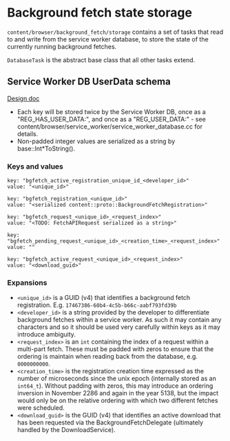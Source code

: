 # Background fetch state storage

`content/browser/background_fetch/storage` contains a set of tasks that read to
and write from the service worker database, to store the state of the currently
running background fetches.

`DatabaseTask` is the abstract base class that all other tasks extend.

## Service Worker DB UserData schema

[Design doc](https://docs.google.com/document/d/1-WPPTP909Gb5PnaBOKP58tPVLw2Fq0Ln-u1EBviIBns/edit)

- Each key will be stored twice by the Service Worker DB, once as a
  "REG\_HAS\_USER\_DATA:", and once as a "REG\_USER\_DATA:" - see
  content/browser/service\_worker/service\_worker\_database.cc for details.
- Non-padded integer values are serialized as a string by base::Int\*ToString().
### Keys and values
```
key: "bgfetch_active_registration_unique_id_<developer_id>"
value: "<unique_id>"
```
```
key: "bgfetch_registration_<unique_id>"
value: "<serialized content::proto::BackgroundFetchRegistration>"
```
```
key: "bgfetch_request_<unique_id>_<request_index>"
value: "<TODO: FetchAPIRequest serialized as a string>"
```
```
key: "bgfetch_pending_request_<unique_id>_<creation_time>_<request_index>"
value: ""
```
```
key: "bgfetch_active_request_<unique_id>_<request_index>"
value: "<download_guid>"
```

### Expansions
* `<unique_id>` is a GUID (v4) that identifies a background fetch registration.
E.g.  `17467386-60b4-4c5b-b66c-aabf793fd39b`
* `<developer_id>` is a string provided by the developer to differentiate
background fetches within a service worker. As such it may contain any
characters and so it should be used very carefully within keys as it may
introduce ambiguity.
* `<request_index>` is an `int` containing the index of a request within a
multi-part fetch. These must be padded with zeros to ensure that the ordering
is maintain when reading back from the database, e.g. `0000000000`.
* `<creation_time>` is the registration creation time expressed as the number
of microseconds since the unix epoch (internally stored as an `int64_t`).
Without padding with zeros, this may introduce an ordering inversion in
November 2286 and again in the year 5138, but the impact would only be on the
relative ordering with which two different fetches were scheduled.
* `<download_guid>` is the GUID (v4) that identifies an active download that has
been requested via the BackgroundFetchDelegate (ultimately handled by the
DownloadService).
